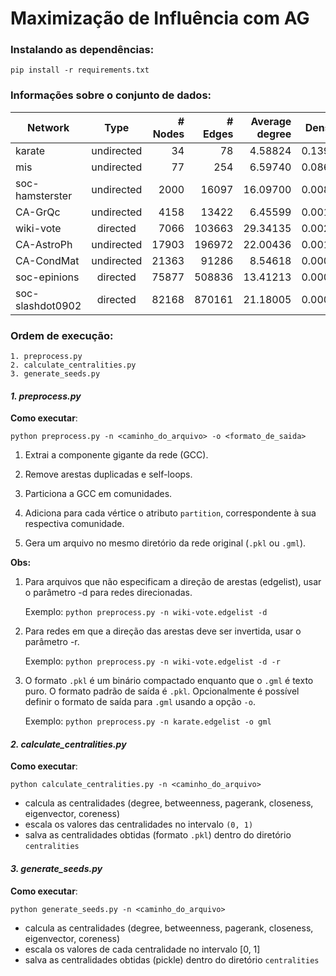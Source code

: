 # Maximização de Influência com AG

### Instalando as dependências:

```
pip install -r requirements.txt
```

### Informações sobre o conjunto de dados:

| Network          |    Type    | # Nodes |  # Edges  | Average degree | Density |
|------------------|:----------:|--------:|----------:|---------------:|--------:|
| karate           | undirected |      34 |        78 |        4.58824 | 0.13904 |
| mis              | undirected |      77 |       254 |        6.59740 | 0.08681 |
| soc-hamsterster  | undirected |    2000 |     16097 |       16.09700 | 0.00805 |
| CA-GrQc          | undirected |    4158 |     13422 |        6.45599 | 0.00155 |
| wiki-vote        |  directed  |    7066 |    103663 |       29.34135 | 0.00208 |
| CA-AstroPh       | undirected |   17903 |    196972 |       22.00436 | 0.00123 |
| CA-CondMat       | undirected |   21363 |     91286 |        8.54618 | 0.00040 |
| soc-epinions     |  directed  |   75877 |    508836 |       13.41213 | 0.00009 |
| soc-slashdot0902 |  directed  |   82168 |    870161 |       21.18005 | 0.00013 |

### Ordem de execução:
    1. preprocess.py
    2. calculate_centralities.py
    3. generate_seeds.py

#### **_1. preprocess.py_**

__Como executar__:

```
python preprocess.py -n <caminho_do_arquivo> -o <formato_de_saida>
```
 
1. Extrai a componente gigante da rede (GCC).

2. Remove arestas duplicadas e self-loops.

3. Particiona a GCC em comunidades.

4. Adiciona para cada vértice o atributo ```partition```, correspondente à sua respectiva comunidade.

5. Gera um arquivo no mesmo diretório da rede original (```.pkl``` ou ```.gml```).

__Obs:__
1. Para arquivos que não especificam a direção de arestas (edgelist), usar o parâmetro -d para redes direcionadas.

    Exemplo: ```python preprocess.py -n wiki-vote.edgelist -d```
     
2. Para redes em que a direção das arestas deve ser invertida, usar o parâmetro -r.
    
    Exemplo: ```python preprocess.py -n wiki-vote.edgelist -d -r``` 
3. O formato ```.pkl``` é um binário compactado enquanto que o ```.gml``` é texto puro. O formato padrão de saída é ```.pkl```.
Opcionalmente é possível definir o formato de saída para ```.gml``` usando a opção ```-o```.

    Exemplo:
        ```python preprocess.py -n karate.edgelist -o gml```

#### **_2. calculate_centralities.py_**

__Como executar__:

```
python calculate_centralities.py -n <caminho_do_arquivo>
```

- calcula as centralidades (degree, betweenness, pagerank, closeness, eigenvector, coreness)
- escala os valores das centralidades no intervalo ```(0, 1)```
- salva as centralidades obtidas (formato ```.pkl```) dentro do diretório ```centralities```


#### **_3. generate_seeds.py_**

__Como executar__:

```
python generate_seeds.py -n <caminho_do_arquivo>
```

- calcula as centralidades (degree, betweenness, pagerank, closeness, eigenvector, coreness)
- escala os valores de cada centralidade no intervalo [0, 1]
- salva as centralidades obtidas (pickle) dentro do diretório ```centralities```






